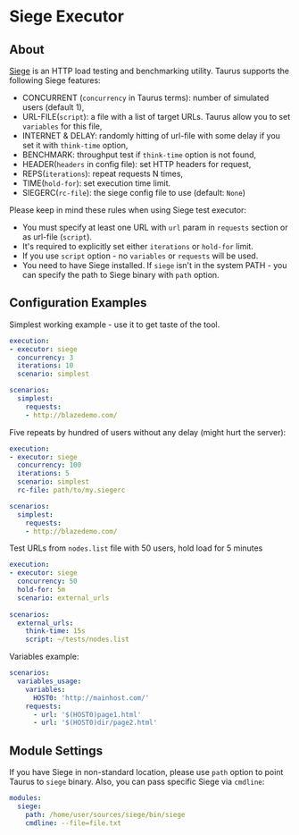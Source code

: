 # Siege Executor 

## About
[Siege](https://www.joedog.org/siege-home/) is an HTTP load testing and benchmarking utility. Taurus supports the following Siege features:

 - CONCURRENT (`concurrency` in Taurus terms): number of simulated users (default 1),
 - URL-FILE(`script`): a file with a list of target URLs. Taurus allow you to set `variables` for this file,
 - INTERNET & DELAY: randomly hitting of url-file with some delay if you set it with `think-time` option,
 - BENCHMARK: throughput test if `think-time` option is not found,
 - HEADER(`headers` in config file): set HTTP headers for request,
 - REPS(`iterations`): repeat requests N times,
 - TIME(`hold-for`): set execution time limit.
 - SIEGERC(`rc-file`): the siege config file to use (default: `None`)

Please keep in mind these rules when using Siege test executor:
 - You must specify at least one URL with `url` param in `requests` section or as url-file (`script`).
 - It's required to explicitly set either `iterations` or `hold-for` limit.
 - If you use `script` option - no `variables` or `requests` will be used.
 - You need to have Siege installed. If `siege` isn't in the system PATH - you can specify the path to Siege binary with `path` option.
 
## Configuration Examples

Simplest working example - use it to get taste of the tool.
```yaml
execution:
- executor: siege
  concurrency: 3 
  iterations: 10
  scenario: simplest

scenarios:
  simplest:
    requests:
    - http://blazedemo.com/
```

Five repeats by hundred of users without any delay (might hurt the server):
```yaml
execution:
- executor: siege
  concurrency: 100
  iterations: 5
  scenario: simplest
  rc-file: path/to/my.siegerc

scenarios: 
  simplest:
    requests:
    - http://blazedemo.com/
```

Test URLs from `nodes.list` file with 50 users, hold load for 5 minutes
```yaml
execution:
- executor: siege
  concurrency: 50
  hold-for: 5m
  scenario: external_urls
  
scenarios:
  external_urls:
    think-time: 15s
    script: ~/tests/nodes.list
```

Variables example:
```yaml
scenarios:
  variables_usage:
    variables:
      HOST0: 'http://mainhost.com/'
    requests:
      - url: '$(HOST0)page1.html'
      - url: '$(HOST0)dir/page2.html'
```

## Module Settings

If you have Siege in non-standard location, please use `path` option to point Taurus to `siege` binary. Also, you can 
pass specific Siege via `cmdline`:

```yaml
modules:
  siege:
    path: /home/user/sources/siege/bin/siege
    cmdline: --file=file.txt
```
